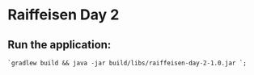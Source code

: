 # Raiffeisen Day 2

## Run the application:

    `gradlew build && java -jar build/libs/raiffeisen-day-2-1.0.jar `;
